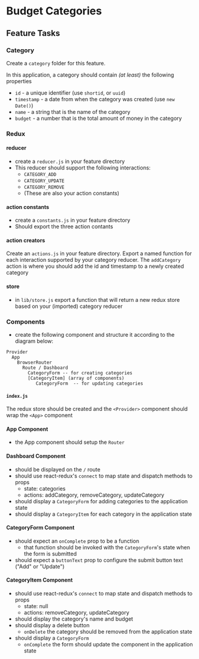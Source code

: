 Budget Categories
===

## Feature Tasks

### Category
Create a `category` folder for this feature.

In this application, a category should contain *(at least)* the following properties
* `id` - a unique identifier (use `shortid`, or `uuid`)
* `timestamp` - a date from when the category was created (use `new Date()`)
* `name` - a string that is the name of the category
* `budget` - a number that is the total amount of money in the category

### Redux

#### reducer
* create a `reducer.js` in your feature directory
* This reducer should support the following interactions:
  * `CATEGORY_ADD`
  * `CATEGORY_UPDATE`
  * `CATEGORY_REMOVE`
  * (These are also your action constants)
  
#### action constants

* create a `constants.js` in your feature directory
* Should export the three action contants

#### action creators

Create an `actions.js` in your feature directory. Export a named function for each interaction supported by your category reducer. The `addCategory` action is where you should add the id and timestamp to a newly created category

#### store
* in `lib/store.js` export a function that will return a new redux store based on your (imported) category reducer

### Components
* create the following component and structure it according to the diagram below:

```
Provider
  App  
    BrowserRouter
      Route / Dashboard
        CategoryForm -- for creating categories
        [CategoryItem] (array of components)
           CategoryForm  -- for updating categories
```

#### `index.js`

The redux store should be created and the `<Provider>` component should wrap the `<App>` component

#### App Component

* the App component should setup the `Router`

#### Dashboard Component
* should be displayed on the `/` route
* should use react-redux's `connect` to map state and dispatch methods to props
    * state: categories
    * actions: addCategory, removeCategory, updateCategory
* should display a `CategoryForm` for adding categories to the application state
* should display a `CategoryItem` for each category in the application state

#### CategoryForm Component
* should expect an `onComplete` prop to be a function
  * that function should be invoked with the `CategoryForm`'s state when the form is submitted
* should expect a `buttonText` prop to configure the submit button text ("Add" or "Update")

#### CategoryItem Component
* should use react-redux's `connect` to map state and dispatch methods to props
    * state: null
    * actions: removeCategory, updateCategory
* should display the category's name and budget
* should display a delete button
  * `onDelete` the category should be removed from the application state
* should display a `CategoryForm`
  * `onComplete` the form should update the component in the application state

